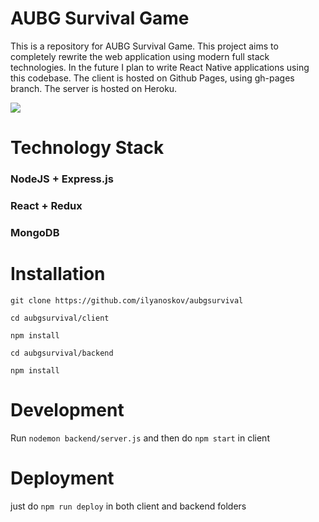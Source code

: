 # AUBG Survival Game

This is a repository for AUBG Survival Game. This project aims to completely rewrite the web application using modern full stack technologies.
In the future I plan to write React Native applications using this codebase.
The client is hosted on Github Pages, using gh-pages branch. The server is hosted on Heroku.

![](https://github.com/ilyanoskov/aubgsurvival/blob/master/poster-survival2.jpg?raw=true)

# Technology Stack

### NodeJS + Express.js 
### React + Redux
### MongoDB

# Installation
```git clone https://github.com/ilyanoskov/aubgsurvival ```

```cd aubgsurvival/client ```

```npm install```

```cd aubgsurvival/backend ```

```npm install```

# Development
Run ```nodemon backend/server.js```
and then do ```npm start``` in client

# Deployment 

just do ```npm run deploy``` in both client and backend folders




